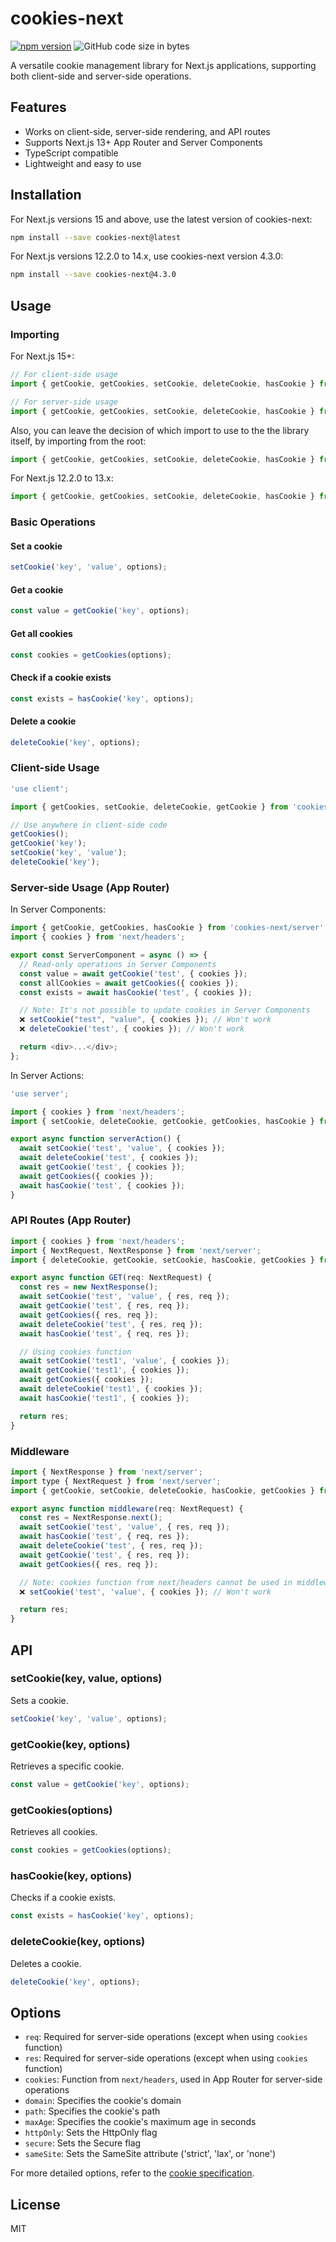 # cookies-next

[![npm version](https://badge.fury.io/js/cookies-next.svg)](https://badge.fury.io/js/cookies-next)
![GitHub code size in bytes](https://img.shields.io/bundlephobia/min/cookies-next?style=plastic)

A versatile cookie management library for Next.js applications, supporting both client-side and server-side operations.

## Features

- Works on client-side, server-side rendering, and API routes
- Supports Next.js 13+ App Router and Server Components
- TypeScript compatible
- Lightweight and easy to use

## Installation

For Next.js versions 15 and above, use the latest version of cookies-next:

```bash
npm install --save cookies-next@latest
```

For Next.js versions 12.2.0 to 14.x, use cookies-next version 4.3.0:

```bash
npm install --save cookies-next@4.3.0
```

## Usage

### Importing

For Next.js 15+:

```javascript
// For client-side usage
import { getCookie, getCookies, setCookie, deleteCookie, hasCookie } from 'cookies-next/client';

// For server-side usage
import { getCookie, getCookies, setCookie, deleteCookie, hasCookie } from 'cookies-next/server';
```

Also, you can leave the decision of which import to use to the the library itself, by importing from the root:

```javascript
import { getCookie, getCookies, setCookie, deleteCookie, hasCookie } from 'cookies-next';
```

For Next.js 12.2.0 to 13.x:

```javascript
import { getCookie, getCookies, setCookie, deleteCookie, hasCookie } from 'cookies-next';
```

### Basic Operations

#### Set a cookie

```javascript
setCookie('key', 'value', options);
```

#### Get a cookie

```javascript
const value = getCookie('key', options);
```

#### Get all cookies

```javascript
const cookies = getCookies(options);
```

#### Check if a cookie exists

```javascript
const exists = hasCookie('key', options);
```

#### Delete a cookie

```javascript
deleteCookie('key', options);
```

### Client-side Usage

```javascript
'use client';

import { getCookies, setCookie, deleteCookie, getCookie } from 'cookies-next/client';

// Use anywhere in client-side code
getCookies();
getCookie('key');
setCookie('key', 'value');
deleteCookie('key');
```

### Server-side Usage (App Router)

In Server Components:

```javascript
import { getCookie, getCookies, hasCookie } from 'cookies-next/server';
import { cookies } from 'next/headers';

export const ServerComponent = async () => {
  // Read-only operations in Server Components
  const value = await getCookie('test', { cookies });
  const allCookies = await getCookies({ cookies });
  const exists = await hasCookie('test', { cookies });

  // Note: It's not possible to update cookies in Server Components
  ❌ setCookie("test", "value", { cookies }); // Won't work
  ❌ deleteCookie('test', { cookies }); // Won't work

  return <div>...</div>;
};
```

In Server Actions:

```javascript
'use server';

import { cookies } from 'next/headers';
import { setCookie, deleteCookie, getCookie, getCookies, hasCookie } from 'cookies-next/server';

export async function serverAction() {
  await setCookie('test', 'value', { cookies });
  await deleteCookie('test', { cookies });
  await getCookie('test', { cookies });
  await getCookies({ cookies });
  await hasCookie('test', { cookies });
}
```

### API Routes (App Router)

```javascript
import { cookies } from 'next/headers';
import { NextRequest, NextResponse } from 'next/server';
import { deleteCookie, getCookie, setCookie, hasCookie, getCookies } from 'cookies-next/server';

export async function GET(req: NextRequest) {
  const res = new NextResponse();
  await setCookie('test', 'value', { res, req });
  await getCookie('test', { res, req });
  await getCookies({ res, req });
  await deleteCookie('test', { res, req });
  await hasCookie('test', { req, res });

  // Using cookies function
  await setCookie('test1', 'value', { cookies });
  await getCookie('test1', { cookies });
  await getCookies({ cookies });
  await deleteCookie('test1', { cookies });
  await hasCookie('test1', { cookies });

  return res;
}
```

### Middleware

```javascript
import { NextResponse } from 'next/server';
import type { NextRequest } from 'next/server';
import { getCookie, setCookie, deleteCookie, hasCookie, getCookies } from 'cookies-next/server';

export async function middleware(req: NextRequest) {
  const res = NextResponse.next();
  await setCookie('test', 'value', { res, req });
  await hasCookie('test', { req, res });
  await deleteCookie('test', { res, req });
  await getCookie('test', { res, req });
  await getCookies({ res, req });

  // Note: cookies function from next/headers cannot be used in middleware
  ❌ setCookie('test', 'value', { cookies }); // Won't work

  return res;
}
```

## API

### setCookie(key, value, options)

Sets a cookie.

```javascript
setCookie('key', 'value', options);
```

### getCookie(key, options)

Retrieves a specific cookie.

```javascript
const value = getCookie('key', options);
```

### getCookies(options)

Retrieves all cookies.

```javascript
const cookies = getCookies(options);
```

### hasCookie(key, options)

Checks if a cookie exists.

```javascript
const exists = hasCookie('key', options);
```

### deleteCookie(key, options)

Deletes a cookie.

```javascript
deleteCookie('key', options);
```

## Options

- `req`: Required for server-side operations (except when using `cookies` function)
- `res`: Required for server-side operations (except when using `cookies` function)
- `cookies`: Function from `next/headers`, used in App Router for server-side operations
- `domain`: Specifies the cookie's domain
- `path`: Specifies the cookie's path
- `maxAge`: Specifies the cookie's maximum age in seconds
- `httpOnly`: Sets the HttpOnly flag
- `secure`: Sets the Secure flag
- `sameSite`: Sets the SameSite attribute ('strict', 'lax', or 'none')

For more detailed options, refer to the [cookie specification](https://tools.ietf.org/html/rfc6265).

## License

MIT
